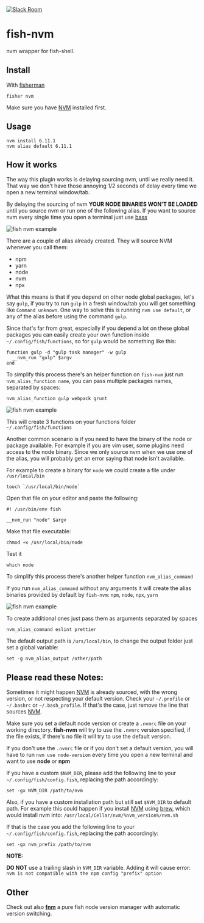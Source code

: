 [![Slack Room][slack-badge]][slack-link]

# fish-nvm

nvm wrapper for fish-shell.

## Install

With [fisherman]

```fish
fisher nvm
```

Make sure you have [NVM] installed first.

## Usage

```fish
nvm install 6.11.1
nvm alias default 6.11.1
```

## How it works

The way this plugin works is delaying sourcing nvm, until we really need it. That way we don't have those annoying 1/2 seconds of delay every time we open a new terminal window/tab.

By delaying the sourcing of nvm **YOUR NODE BINARIES WON'T BE LOADED** until you source nvm or run one of the following alias. If you want to source nvm every single time you open a terminal just use [bass](https://github.com/edc/bass#nvm)

![fish nvm example](/../readme-images/nvm.gif?raw=true)

There are a couple of alias already created. They will source NVM whenever you call them:
* npm
* yarn
* node
* nvm
* npx

What this means is that if you depend on other node global packages, let's say `gulp`, if you try to run `gulp` in a fresh window/tab you will get something like `Command unknown`.
One way to solve this is running `nvm use default`, or any of the alias before using the command `gulp`.

Since that's far from great, especially if you depend a lot on these global packages you can easily create your own function inside `~/.config/fish/functions`, so for `gulp` would be something like this:

```fish
function gulp -d "gulp task manager" -w gulp
  __nvm_run "gulp" $argv
end
```

To simplify this process there's an helper function on `fish-nvm` just run `nvm_alias_function name`, you can pass multiple packages names, separated by spaces:

```fish
nvm_alias_function gulp webpack grunt
```

![fish nvm example](/../readme-images/nvm_alias_function.gif?raw=true)

This will create 3 functions on your functions folder `~/.config/fish/functions`

Another common scenario is if you need to have the binary of the node or package available. For example if you are vim user, some plugins need access to the node binary.
Since we only source nvm when we use one of the alias, you will probably get an error saying that node isn't available.

For example to create a binary for `node` we could create a file under `/usr/local/bin`

```fish
touch `/usr/local/bin/node`
```

Open that file on your editor and paste the following:

```fish
#! /usr/bin/env fish

__nvm_run "node" $argv
```

Make that file executable:

```fish
chmod +x /usr/local/bin/node
```

Test it

```fish
which node
```

To simplify this process there's another helper function `nvm_alias_command`

If you run `nvm_alias_command` without any arguments it will create the alias binaries provided by default by `fish-nvm`: `npm`, `node`, `npx`, `yarn`

![fish nvm example](/../readme-images/nvm_alias_command.gif?raw=true)

To create additional ones just pass them as arguments separated by spaces

```fish
nvm_alias_command eslint prettier
```

The default output path is `/urs/local/bin`, to change the output folder just set a global variable:

```fish
set -g nvm_alias_output /other/path
```

## Please read these Notes:

Sometimes it might happen [NVM] is already sourced, with the wrong version, or not respecting your default version. Check your `~/.profile` or `~/.bashrc` or `~/.bash_profile`. If that's the case, just remove the line that sources [NVM].

Make sure you set a default node version or create a `.nvmrc` file on your working directory.
**fish-nvm** will try to use the `.nvmrc` version specified, if the file exists, if there's no file it will try to use the default version.

If you don't use the `.nvmrc` file or if you don't set a default version, you will have to run `nvm use node-version` every time you open a new terminal and want to use **node** or **npm**

If you have a custom `$NVM_DIR`, please add the following line to your `~/.config/fish/config.fish`, replacing the path accordingly:

```fish
set -gx NVM_DIR /path/to/nvm
```


Also, if you have a custom installation path but still set `$NVM_DIR` to default path. For example this could happen if you install [NVM] using [brew], which would install nvm into: `/usr/local/Cellar/nvm/%nvm_version%/nvm.sh`

If that is the case you add the following line to your `~/.config/fish/config.fish`, replacing the path accordingly:

```fish
set -gx nvm_prefix /path/to/nvm
```


**NOTE:**

**DO NOT** use a trailing slash in `NVM_DIR` variable.
Adding it will cause error: `nvm is not compatible with the npm config "prefix" option`

## Other

Check out also **[fnm]** a pure fish node version manager with automatic version switching.

[slack-link]: https://fisherman-wharf.herokuapp.com
[slack-badge]: https://fisherman-wharf.herokuapp.com/badge.svg
[fisherman]: https://github.com/fisherman/fisherman
[NVM]: https://github.com/creationix/nvm
[fnm]: https://github.com/fisherman/fnm
[brew]: https://brew.sh/
